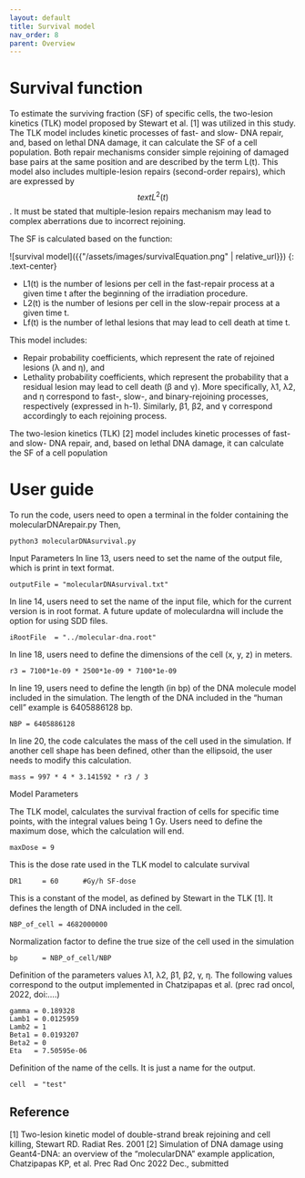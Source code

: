 ```yaml
---
layout: default
title: Survival model
nav_order: 8
parent: Overview
---
```

# Survival function

To estimate the surviving fraction (SF) of specific cells, the two-lesion kinetics (TLK) model proposed by Stewart et al. [1] was utilized in this study. 
The TLK model includes kinetic processes of fast- and slow- DNA repair, and, based on lethal DNA damage, it can calculate the SF of a cell population. 
Both repair mechanisms consider simple rejoining of damaged base pairs at the same position and are described by the term L(t). 
This model also includes multiple-lesion repairs (second-order repairs), which are expressed by $$text{L}^{2}(t)$$. 
It must be stated that multiple-lesion repairs mechanism may lead to complex aberrations due to incorrect rejoining.

The SF is calculated based on the function:

![survival model]({{"/assets/images/survivalEquation.png" | relative_url}})
{: .text-center}

- L1(t) is the number of lesions per cell in the fast-repair process at a given time t after the beginning of the irradiation procedure.
- L2(t) is the number of lesions per cell in the slow-repair process at a given time t. 
- Lf(t) is the number of lethal lesions that may lead to cell death at time t. 

This model includes:
- Repair probability coefficients, which represent the rate of rejoined lesions (λ and η), and
- Lethality probability coefficients, which represent the probability that a residual lesion may lead to cell death (β and γ).
  More specifically, λ1, λ2, and η correspond to fast-, slow-, and binary-rejoining processes, respectively (expressed in h-1). Similarly, β1, β2, and γ correspond accordingly to each rejoining process.

The two-lesion kinetics (TLK) [2] model includes kinetic processes of fast- and slow- DNA repair, and, based on lethal DNA damage, it can calculate the SF of a cell population

# User guide
To run the code, users need to open a terminal in the folder containing the molecularDNArepair.py
Then, 
```
python3 molecularDNAsurvival.py
```

Input Parameters
In line 13, users need to set the name of the output file, which is print in text format.
```
outputFile = "molecularDNAsurvival.txt"
```
In line 14, users need to set the name of the input file, which for the current version is in root format. A future update of moleculardna will include the option for using SDD files.
```
iRootFile  = "../molecular-dna.root"
```
In line 18, users need to define the dimensions of the cell (x, y, z) in meters.
```
r3 = 7100*1e-09 * 2500*1e-09 * 7100*1e-09
```
In line 19, users need to define the length (in bp) of the DNA molecule model included in the simulation. The length of the DNA included in the “human cell” example is 6405886128 bp.
```
NBP = 6405886128
```
In line 20, the code calculates the mass of the cell used in the simulation. If another cell shape has been defined, other than the ellipsoid, the user needs to modify this calculation.
```
mass = 997 * 4 * 3.141592 * r3 / 3
```

Model Parameters

The TLK model, calculates the survival fraction of cells for specific time points, with the integral values being 1 Gy. Users need to define the maximum dose, which the calculation will end.
```
maxDose = 9
```
This is the dose rate used in the TLK model to calculate survival
```
DR1     = 60      #Gy/h SF-dose
```
This is a constant of the model, as defined by Stewart in the TLK [1]. It defines the length of DNA included in the cell.
```
NBP_of_cell = 4682000000   
```
Normalization factor to define the true size of the cell used in the simulation
```
bp      = NBP_of_cell/NBP  
```      
Definition of the parameters values λ1, λ2, β1, β2, γ, η. The following values correspond to the output implemented in Chatzipapas et al. (prec rad oncol, 2022, doi:….)
```
gamma = 0.189328
Lamb1 = 0.0125959
Lamb2 = 1
Beta1 = 0.0193207   
Beta2 = 0
Eta   = 7.50595e-06
```
Definition of the name of the cells. It is just a name for the output.
```
cell  = "test"
```

## Reference
[1] Two-lesion kinetic model of double-strand break rejoining and cell killing, Stewart RD. Radiat Res. 2001
[2] Simulation of DNA damage using Geant4-DNA: an overview of the “molecularDNA” example application, Chatzipapas KP, et al. Prec Rad Onc 2022 Dec., submitted
